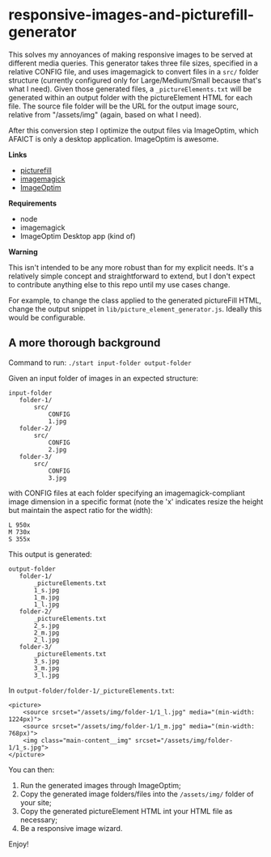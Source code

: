 # responsive-images-and-picturefill-generator

This solves my annoyances of making responsive images to be served at different media queries.
This generator takes three file sizes, specified in a relative CONFIG file, and uses imagemagick
to convert files in a `src/` folder structure (currently configured only for Large/Medium/Small
because that's what I need). Given those generated files, a `_pictureElements.txt` will be generated
within an output folder with the pictureElement HTML for each file. The source file folder
will be the URL for the output image sourc, relative from "/assets/img" (again,
based on what I need).

After this conversion step I optimize the output files via ImageOptim, which AFAICT
is only a desktop application. ImageOptim is awesome.

**Links**

* [picturefill](https://github.com/scottjehl/picturefill)
* [imagemagick](http://www.imagemagick.org/script/index.php)
* [ImageOptim](https://imageoptim.com/)

**Requirements**

* node
* imagemagick
* ImageOptim Desktop app (kind of)

**Warning**

This isn't intended to be any more robust than for my explicit needs. It's a relatively 
simple concept and straightforward to extend, but I don't expect to contribute 
anything else to this repo until my use cases change. 

For example, to change the class applied to the generated pictureFill HTML, change the output
snippet in `lib/picture_element_generator.js`. Ideally this would be configurable.

## A more thorough background

Command to run: `./start input-folder output-folder`

Given an input folder of images in an expected structure: 

```
input-folder
   folder-1/
       src/
           CONFIG
           1.jpg
   folder-2/
       src/
           CONFIG
           2.jpg
   folder-3/
       src/
           CONFIG
           3.jpg
```

with CONFIG files at each folder specifying an imagemagick-compliant image dimension
in a specific format (note the 'x' indicates resize the height but maintain the
aspect ratio for the width):

```
L 950x
M 730x
S 355x
```

This output is generated:

```
output-folder
   folder-1/
       _pictureElements.txt
       1_s.jpg
       1_m.jpg
       1_l.jpg
   folder-2/
       _pictureElements.txt
       2_s.jpg
       2_m.jpg
       2_l.jpg
   folder-3/
       _pictureElements.txt
       3_s.jpg
       3_m.jpg
       3_l.jpg
```

In `output-folder/folder-1/_pictureElements.txt`:

```
<picture>
    <source srcset="/assets/img/folder-1/1_l.jpg" media="(min-width: 1224px)">
    <source srcset="/assets/img/folder-1/1_m.jpg" media="(min-width: 768px)">
    <img class="main-content__img" srcset="/assets/img/folder-1/1_s.jpg">
</picture>
```

You can then:

1. Run the generated images through ImageOptim;
2. Copy the generated image folders/files into the `/assets/img/` folder of your 
site;
3. Copy the generated pictureElement HTML int your HTML file as necessary;
4. Be a responsive image wizard.

Enjoy!
